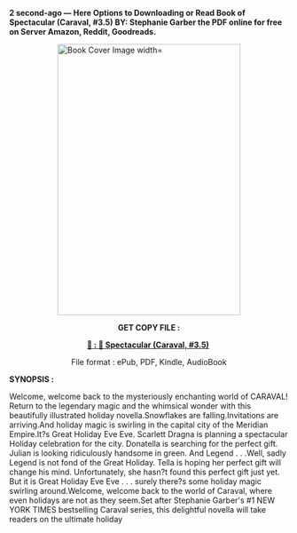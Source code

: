<p><strong>2 second-ago &mdash; Here Options to Downloading or Read Book of Spectacular (Caraval, #3.5) BY: Stephanie Garber the PDF online for free on Server Amazon, Reddit, Goodreads.</strong></p><p><a href="https://uk.ebookarea.xyz/?book=203578793-spectacular"><img style="display: block; margin-left: auto; margin-right: auto;" src="https://i.gr-assets.com/images/S/compressed.photo.goodreads.com/books/1720386607l/203578793.jpg" alt="Book Cover Image width=" width="330" height="488" /></a></p><p style="text-align: center;"><strong>GET COPY FILE :</strong></p><p style="text-align: center;"><strong><a href="https://uk.ebookarea.xyz/?book=203578793-spectacular" target="_blank" rel="noopener">📢 : 🔗 Spectacular (Caraval, #3.5)</a>&nbsp;</strong></p><p style="text-align: center;">File format : ePub, PDF, Kindle, AudioBook</p><p><strong>SYNOPSIS :</strong></p><p>Welcome, welcome back to the mysteriously enchanting world of CARAVAL! Return to the legendary magic and the whimsical wonder with this beautifully illustrated holiday novella.Snowflakes are falling.Invitations are arriving.And holiday magic is swirling in the capital city of the Meridian Empire.It?s Great Holiday Eve Eve. Scarlett Dragna is planning a spectacular Holiday celebration for the city. Donatella is searching for the perfect gift. Julian is looking ridiculously handsome in green. And Legend . . .Well, sadly Legend is not fond of the Great Holiday. Tella is hoping her perfect gift will change his mind. Unfortunately, she hasn?t found this perfect gift just yet. But it is Great Holiday Eve Eve . . . surely there?s some holiday magic swirling around.Welcome, welcome back to the world of Caraval, where even holidays are not as they seem.Set after Stephanie Garber's #1 NEW YORK TIMES bestselling Caraval series, this delightful novella will take readers on the ultimate holiday </p>
